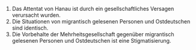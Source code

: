 1. Das Attentat von Hanau ist durch ein gesellschaftliches Versagen verursacht wurden.
2. Die Situationen von migrantisch gelesenen Personen und Ostdeutschen sind identisch.
3. Die Vorbehalte der Mehrheitsgesellschaft gegenüber migrantisch gelesenen Personen und Ostdeutschen ist eine Stigmatisierung.